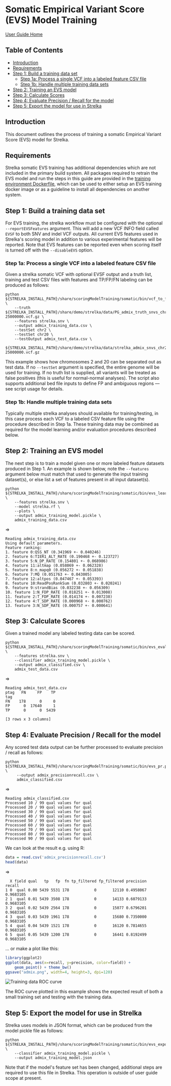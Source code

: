 # Somatic Empirical Variant Score (EVS) Model Training

[User Guide Home](README.md)

## Table of Contents

[//]: # (BEGIN automated TOC section, any edits will be overwritten on next source refresh)

* [Introduction](#introduction)
* [Requirements](#requirements)
* [Step 1: Build a training data set](#step-1-build-a-training-data-set)
  * [Step 1a: Process a single VCF into a labeled feature CSV file](#step-1a-process-a-single-vcf-into-a-labeled-feature-csv-file)
  * [Step 1b: Handle multiple training data sets](#step-1b-handle-multiple-training-data-sets)
* [Step 2: Training an EVS model](#step-2-training-an-evs-model)
* [Step 3: Calculate Scores](#step-3-calculate-scores)
* [Step 4: Evaluate Precision / Recall for the model](#step-4-evaluate-precision--recall-for-the-model)
* [Step 5: Export the model for use in Strelka](#step-5-export-the-model-for-use-in-strelka)

[//]: # (END automated TOC section, any edits will be overwritten on next source refresh)


## Introduction

This document outlines the process of training a somatic Empirical Variant Score (EVS) model for Strelka.

## Requirements

Strelka somatic EVS training has additional dependencies which are not included
in the primary build system. All packages required to retrain the EVS model and
run the steps in this guide are provided in the [training environment
Dockerfile](trainingSomaticEmpiricalScore/Dockerfile), which can be used to
either setup an EVS training docker image or as a guideline to install
all dependencies on another system.

## Step 1: Build a training data set

For EVS training, the strelka workflow must be configured with the optional
`--reportEVSFeatures` argument. This will add a new VCF INFO field called `EVSF`
to both SNV and indel VCF outputs. All current EVS features used in Strelka's scoring
model in addition to various experimental features will be reported. Note that EVS
features can be reported even when scoring itself is turned off with the `--disableEVS` option.

### Step 1a: Process a single VCF into a labeled feature CSV file

Given a strelka somatic VCF with optional EVSF output and a truth list, training and test CSV files with features and
TP/FP/FN labeling can be produced as follows:

```
python ${STRELKA_INSTALL_PATH}/share/scoringModelTraining/somatic/bin/vcf_to_feature_csv.py \
    --truth ${STRELKA_INSTALL_PATH}/share/demo/strelka/data/PG_admix_truth_snvs_chr21_1-25000000.vcf.gz \
    --features strelka.snv \
    --output admix_training_data.csv \
    --testSet chr2 \
    --testSet chr20 \
    --testOutput admix_test_data.csv \
    ${STRELKA_INSTALL_PATH}/share/demo/strelka/data/strelka_admix_snvs_chr21_1-25000000.vcf.gz
```

This example shows how chromosomes 2 and 20 can be separated out as test data. If no `--testSet` argument is specified, the entire genome will be used for training. If no truth list is supplied, all variants will be treated as false positives (this is useful for normal-normal analyses). The script also supports additional bed file inputs to define FP and ambiguous regions &mdash; see script usage for details.

### Step 1b: Handle multiple training data sets

Typically multiple strelka analyses should available for training/testing, in this case process each
VCF to a labeled CSV feature file using the procedure described in Step 1a. These training data may
be combined as required for the model learning and/or evaluation procedures described below.


## Step 2: Training an EVS model

The next step is to train a model given one or more labeled feature datasets produced in Step 1.
An example is shown below, note the `--features` argument below must match that used to generate
the input training dataset(s), or else list a set of features present in all input dataset(s).

```
python ${STRELKA_INSTALL_PATH}/share/scoringModelTraining/somatic/bin/evs_learn.py \
    --features strelka.snv \
    --model strelka.rf \
    --plots \
    --output admix_training_model.pickle \
    admix_training_data.csv
```

=>

```
Reading admix_training_data.csv
Using default parameters.
Feature ranking:
1. feature 0:QSS_NT (0.341969 +- 0.040246)
2. feature 6:TIER1_ALT_RATE (0.190468 +- 0.123727)
3. feature 5:N_DP_RATE (0.154801 +- 0.068986)
4. feature 11:altmap (0.058069 +- 0.062328)
5. feature 8:n_mapq0 (0.056272 +- 0.051838)
6. feature 7:MQ (0.051763 +- 0.043005)
7. feature 12:altpos (0.047467 +- 0.053393)
8. feature 10:ReadPosRankSum (0.032803 +- 0.020241)
9. feature 9:strandBias (0.032238 +- 0.056309)
10. feature 1:N_FDP_RATE (0.018251 +- 0.013008)
11. feature 2:T_FDP_RATE (0.014174 +- 0.007238)
12. feature 4:T_SDP_RATE (0.000968 +- 0.000762)
13. feature 3:N_SDP_RATE (0.000757 +- 0.000641)
```

## Step 3: Calculate Scores

Given a trained model any labeled testing data can be scored.

```
python ${STRELKA_INSTALL_PATH}/share/scoringModelTraining/somatic/bin/evs_evaluate.py \
    --features strelka.snv \
    --classifier admix_training_model.pickle \
    --output admix_classified.csv \
    admix_test_data.csv
```

=>

```
Reading admix_test_data.csv
ptag   FN     FP    TP
tag
FN    178      0     0
FP      0  17640     1
TP      0      0  5439

[3 rows x 3 columns]
```

## Step 4: Evaluate Precision / Recall for the model

Any scored test data output can be further processed to evaluate precision / recall as
follows:

```
python ${STRELKA_INSTALL_PATH}/share/scoringModelTraining/somatic/bin/evs_pr.py \
     --output admix_precisionrecall.csv \
     admix_classified.csv
```

=>

```
Reading admix_classified.csv
Processed 10 / 99 qual values for qual
Processed 20 / 99 qual values for qual
Processed 30 / 99 qual values for qual
Processed 40 / 99 qual values for qual
Processed 50 / 99 qual values for qual
Processed 60 / 99 qual values for qual
Processed 70 / 99 qual values for qual
Processed 80 / 99 qual values for qual
Processed 90 / 99 qual values for qual
```

We can look at the result e.g. using R:

```R
data = read.csv('admix_precisionrecall.csv')
head(data)
```

=>

```
  X field qual   tp   fp  fn tp_filtered fp_filtered precision    recall
1 0  qual 0.00 5439 5531 178           0       12110 0.4958067 0.9683105
2 1  qual 0.01 5439 3508 178           0       14133 0.6079133 0.9683105
3 2  qual 0.02 5439 2564 178           0       15077 0.6796201 0.9683105
4 3  qual 0.03 5439 1961 178           0       15680 0.7350000 0.9683105
5 4  qual 0.04 5439 1521 178           0       16120 0.7814655 0.9683105
6 5  qual 0.05 5439 1200 178           0       16441 0.8192499 0.9683105
```

... or make a plot like this:

```R
library(ggplot2)
ggplot(data, aes(x=recall, y=precision, color=field)) +
    geom_point() + theme_bw()
ggsave("admix.png", width=4, height=3, dpi=120)
```

![Training data ROC curve](trainingSomaticEmpiricalScore/admix.png)

The ROC curve plotted in this example shows the expected result of both a small training set
and testing with the training data.

## Step 5: Export the model for use in Strelka

Strelka uses models in JSON format, which can be produced from the model pickle file as follows:

```
python ${STRELKA_INSTALL_PATH}/share/scoringModelTraining/somatic/bin/evs_exportmodel.py \
    --classifier admix_training_model.pickle \
    --output admix_training_model.json
```

Note that if the model's feature set has been changed, additional steps are required to use this file in Strelka.
This operation is outside of user guide scope at present.
